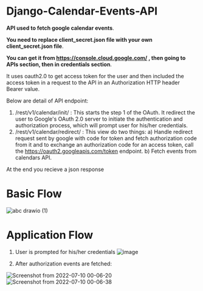 # Django-Calendar-Events-API
**API used to fetch google calendar events**.

**You need to replace client_secret.json file with your own client_secret.json file**.

**You can get it from https://console.cloud.google.com/ , then going to APIs section, then in credentials section**.

It uses oauth2.0 to get access token for the user and then included the access token in a request to the API in an Authorization HTTP header Bearer value.

Below are detail of API endpoint:

1) /rest/v1/calendar/init/   :
    This starts the step 1 of the OAuth. It redirect the user to Google's OAuth 2.0 server to initiate the authentication and authorization process, which will prompt user for his/her credentials.
2) /rest/v1/calendar/redirect/    :
  This view do two things:
  a) Handle redirect request sent by google with code for token and fetch authorization code from it and to exchange an authorization code for an access        token, call the https://oauth2.googleapis.com/token endpoint.
  b) Fetch events from calendars API.
  
  At the end you recieve a json response

  # Basic Flow
  
  ![abc drawio (1)](https://github.com/manu00-droid/Django-Calendar-Events-API/assets/79694635/50a3c568-b3f7-44e6-8cc7-65915bfaf6aa)

   # Application Flow

1) User is prompted for his/her credentials
  ![image](https://user-images.githubusercontent.com/79694635/178118959-b9bd514b-ea46-414e-87a5-7f504dd04bee.png)

2) After authorization events are fetched:

![Screenshot from 2022-07-10 00-06-20](https://user-images.githubusercontent.com/79694635/178118772-7630c8ce-536c-4a80-a8d2-b2cbc9352a20.png)
![Screenshot from 2022-07-10 00-06-38](https://user-images.githubusercontent.com/79694635/178118779-86812049-7c47-4536-b9ae-9d2b433afd75.png)
